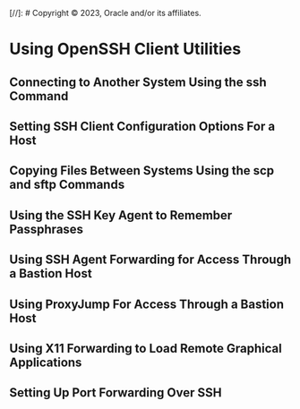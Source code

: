 [//]: # Copyright © 2023, Oracle and/or its affiliates.

# Using OpenSSH Client Utilities

## Connecting to Another System Using the ssh Command

## Setting SSH Client Configuration Options For a Host

## Copying Files Between Systems Using the scp and sftp Commands

## Using the SSH Key Agent to Remember Passphrases

## Using SSH Agent Forwarding for Access Through a Bastion Host

## Using ProxyJump For Access Through a Bastion Host

## Using X11 Forwarding to Load Remote Graphical Applications

## Setting Up Port Forwarding Over SSH


